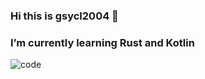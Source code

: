 ### Hi this is gsycl2004 👋
### I’m currently learning Rust and Kotlin

![code](https://github-readme-stats.vercel.app/api/top-langs/?username=gsycl2004&layout=compact&hide_border=true)

